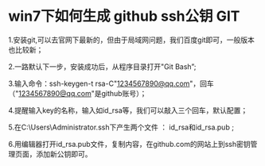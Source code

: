 # win7下如何生成 github ssh公钥 GIT



1.安装git,可以去官网下最新的，但由于局域网问题，我们百度git即可，一般版本也比较新；

2.一路默认下一步，安装成功后，从程序目录打开"Git Bash”;

3.输入命令：ssh-keygen-t rsa-C"1234567890@qq.com"，回车（"1234567890@qq.com"是github账号）；

4.提醒输入key的名称，输入如id_rsa等，我们可以敲入三个回车，默认配置；

5.在C:\Users\Administrator\.ssh下产生两个文件 ： id_rsa和id_rsa.pub ;

6.用编辑器打开id_rsa.pub文件，复制内容，在github.com的网站上到ssh密钥管理页面，添加新公钥即可。